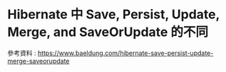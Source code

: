 # Hibernate 中 Save, Persist, Update, Merge, and SaveOrUpdate 的不同


參考資料 : https://www.baeldung.com/hibernate-save-persist-update-merge-saveorupdate
